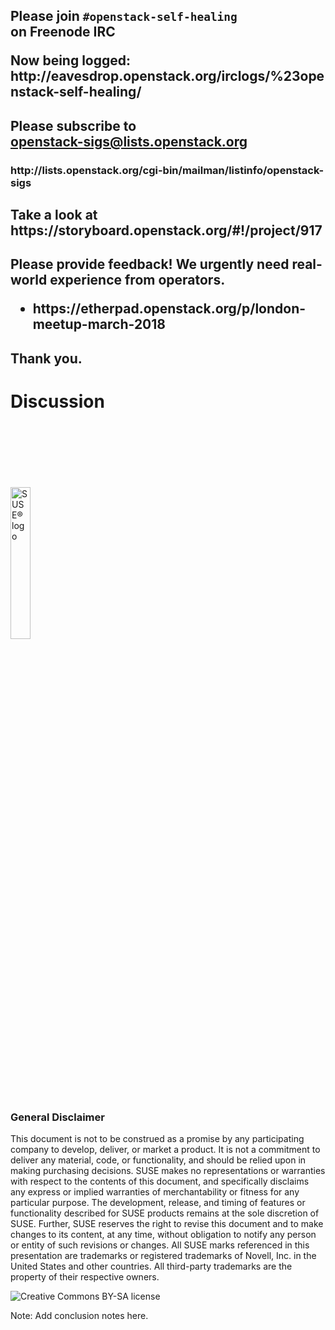 <!-- .slide: data-state="normal" id="IRC" data-menu-title="IRC channel" -->
<div class="call-to-action">
    <h2 class="inside">
        <p>
            Please join <code>#openstack-self-healing</code> <br />
            on Freenode IRC
        </p>
        <p>
            Now being logged:
            http://eavesdrop.openstack.org/irclogs/%23openstack-self-healing/
        </p>
    </h2>
</div>


<!-- .slide: data-state="normal" id="mailing-list" data-menu-title="Mailing list" -->
<div class="call-to-action">
    <h2 class="inside">
        <p>
            Please subscribe to <br />
            <a href="mailto:openstack-sigs@lists.openstack.org">openstack-sigs@lists.openstack.org</a>
        </p>
    </h2>
    <h3 class="outside">
        http://lists.openstack.org/cgi-bin/mailman/listinfo/openstack-sigs
    </h3>
</div>


<!-- .slide: data-state="normal" id="storyboard" data-menu-title="StoryBoard" -->
<div class="call-to-action">
    <h2 class="inside">
        <p>
            Take a look at <br />
            https://storyboard.openstack.org/#!/project/917
        </p>
    </h2>
</div>


<!-- .slide: data-state="normal" id="feedback" data-menu-title="Feedback" -->
<div class="call-to-action">
    <h2 class="inside">
        <p>
            Please provide feedback!
            We urgently need real-world experience from operators.
        </p>
        <ul>
            <li> https://etherpad.openstack.org/p/london-meetup-march-2018
        </ul>
    </h2>
    <h2 class="outside">
        Thank you.
    </h2>
</div>


<!-- .slide: data-state="section-break" data-menu-title="" id="discussion" -->
# Discussion


<!-- .slide: data-menu-title="SUSE logo" id="SUSE-logo" data-state="green-bg" -->
<img data-src="images/SUSE/SUSE-logo-white.png"
     alt="SUSE&reg; logo"
     style="width: 25%; height: 25%; margin-top: 20%;"
     class="full-slide" />


<!-- .slide: data-menu-title="Disclaimers" id="disclaimers" data-state="green-bg" -->

### General Disclaimer

This document is not to be construed as a promise by any participating
company to develop, deliver, or market a product.  It is not a
commitment to deliver any material, code, or functionality, and should
be relied upon in making purchasing decisions.  SUSE makes no
representations or warranties with respect to the contents of this
document, and specifically disclaims any express or implied warranties
of merchantability or fitness for any particular purpose.  The
development, release, and timing of features or functionality
described for SUSE products remains at the sole discretion of SUSE.
Further, SUSE reserves the right to revise this document and to make
changes to its content, at any time, without obligation to notify any
person or entity of such revisions or changes.  All SUSE marks
referenced in this presentation are trademarks or registered
trademarks of Novell, Inc. in the United States and other countries.
All third-party trademarks are the property of their respective
owners.


<!-- .slide: data-menu-title="License" class="full-screen" id="license" data-state="blank-slide" -->
<img data-src="images/by-sa.svg"
     alt="Creative Commons BY-SA license" />

Note: Add conclusion notes here.
